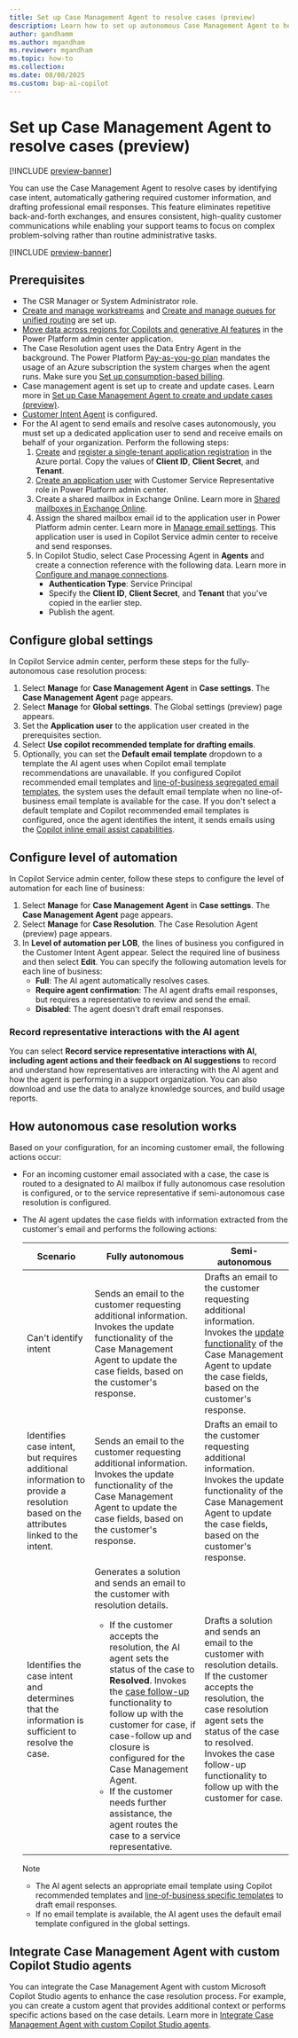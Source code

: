 ```yaml
---
title: Set up Case Management Agent to resolve cases (preview)
description: Learn how to set up autonomous Case Management Agent to help customer support teams efficiently resolve cases.
author: gandhamm
ms.author: mgandham
ms.reviewer: mgandham
ms.topic: how-to 
ms.collection: 
ms.date: 08/08/2025
ms.custom: bap-ai-copilot
---
```



# Set up Case Management Agent to resolve cases (preview)

[!INCLUDE [preview-banner](~/../shared-content/shared/preview-includes/preview-banner.md)]

You can use the Case Management Agent to resolve cases by identifying case intent, automatically gathering required customer information, and drafting professional email responses. This feature eliminates repetitive back-and-forth exchanges, and ensures consistent, high-quality customer communications while enabling your support teams to focus on complex problem-solving rather than routine administrative tasks.

[!INCLUDE [preview-banner](../../../shared-content/shared/preview-includes/production-ready-preview-dynamics365.md)]

## Prerequisites

- The CSR Manager or System Administrator role.
- [Create and manage workstreams](create-workstreams.md) and [Create and manage queues for unified routing](queues-omnichannel.md) are set up.
-  [Move data across regions for Copilots and generative AI features](/power-platform/admin/geographical-availability-copilot) in the Power Platform admin center application.
- The Case Resolution agent uses the Data Entry Agent in the background. The Power Platform [Pay-as-you-go plan](/power-platform/admin/pay-as-you-go-overview) mandates the usage of an Azure subscription the system charges when the agent runs. Make sure you [Set up consumption-based billing](setup-pay-as-you-go.md).
- Case management agent is set up to create and update cases. Learn more in [Set up Case Management Agent to create and update cases (preview)](set-up-autonomous-case-agents.md).
- [Customer Intent Agent](/dynamics365/contact-center/administer/manage-customer-intent-agent) is configured.
- For the AI agent to send emails and resolve cases autonomously, you must set up a dedicated application user to send and receive emails on behalf of your organization. Perform the following steps:
   1. [Create](/entra/identity-platform/quickstart-create-new-tenant#create-a-new-microsoft-entra-tenant) and [register a single-tenant application registration](/entra/identity-platform/quickstart-register-app#register-an-application) in the Azure portal. Copy the values of **Client ID**, **Client Secret**, and **Tenant**.
   2. [Create an application user](/power-platform/admin/manage-application-users?tabs=new#create-an-application-user) with Customer Service Representative role in Power Platform admin center.
   3. Create a shared mailbox in Exchange Online. Learn more in [Shared mailboxes in Exchange Online](/exchange/collaboration-exo/shared-mailboxes).
   4. Assign the shared mailbox email id to the application user in Power Platform admin center. Learn more in [Manage email settings](/power-platform/admin/settings-email). This application user is used in Copilot Service admin center to receive and send responses.
   5. In Copilot Studio, select Case Processing Agent in **Agents** and create a connection reference with the following data. Learn more in [Configure and manage connections](/microsoft-copilot-studio/authoring-connections).
       - **Authentication Type**: Service Principal
       - Specify the **Client ID**, **Client Secret**, and **Tenant** that you've copied in the earlier step.
       - Publish the agent. 
       
## Configure global settings

In Copilot Service admin center, perform these steps for the fully-autonomous case resolution process:

1. Select **Manage** for **Case Management Agent** in **Case settings**. The **Case Management Agent** page appears.
1. Select **Manage** for **Global settings**. The Global settings (preview) page appears.
1. Set the **Application user** to the application user created in the prerequisites section.
1. Select **Use copilot recommended template for drafting emails**. 
1. Optionally, you can set the **Default email template** dropdown to a template the AI agent uses when Copilot email template recommendations are unavailable. If you configured Copilot recommended email templates and [line-of-business segregated email templates](configure-lob-email-templates.md), the system uses the default email template when no line-of-business email template is available for the case. 
If you don't select a default template and Copilot recommended email templates is configured, once the agent identifies the intent, it sends emails using the [Copilot inline email assist capabilities](/dynamics365/contact-center/use/use-copilot-email#use-copilot-to-draft-an-email).

## Configure level of automation 

In Copilot Service admin center, follow these steps to configure the level of automation for each line of business:

1. Select **Manage** for **Case Management Agent** in **Case settings**. The **Case Management Agent** page appears.
1. Select **Manage** for **Case Resolution**. The Case Resolution Agent (preview) page appears.
1. In **Level of automation per LOB**, the lines of business you configured in the Customer Intent Agent appear. Select the required line of business and then select **Edit**. You can specify the following automation levels for each line of business:
   - **Full**: The AI agent automatically resolves cases.
   - **Require agent confirmation**: The AI agent drafts email responses, but requires a representative to review and send the email.
   - **Disabled**: The agent doesn't draft email responses. 

### Record representative interactions with the AI agent

 You can select **Record service representative interactions with AI, including agent actions and their feedback on AI suggestions** to record and understand how representatives are interacting with the AI agent and how the agent is performing in a support organization. You can also download and use the data to analyze knowledge sources, and build usage reports.

## How autonomous case resolution works

Based on your configuration, for an incoming customer email, the following actions occur:

- For an incoming customer email associated with a case, the case is routed to a designated to AI mailbox if fully autonomous case resolution is configured, or to the service representative if semi-autonomous case resolution is configured.
- The AI agent updates the case fields with information extracted from the customer's email and performs the following actions:

    | Scenario | Fully autonomous | Semi-autonomous |
    |----------|------------------|-----------------|
    | Can't identify intent | Sends an email to the customer requesting additional information. Invokes the update functionality of the Case Management Agent to update the case fields, based on the customer's response. | Drafts an email to the customer requesting additional information. Invokes the [update functionality](../use/use-case-creation-agent.md#autonomous-case-updates) of the Case Management Agent to update the case fields, based on the customer's response. |
    | Identifies case intent, but requires additional information to provide a resolution based on the attributes linked to the intent. | Sends an email to the customer requesting additional information. Invokes the update functionality of the Case Management Agent to update the case fields, based on the customer's response. | Drafts an email to the customer requesting additional information. Invokes the update functionality of the Case Management Agent to update the case fields, based on the customer's response. |
    | Identifies the case intent and determines that the information is sufficient to resolve the case. | Generates a solution and sends an email to the customer with resolution details.<ul><li>If the customer accepts the resolution, the AI agent sets the status of the case to **Resolved**. Invokes the [case follow-up](../use/use-case-follow-up-closure.md#use-autonomous-follow-up-and-closure-of-cases) functionality to follow up with the customer for case, if case-follow up and closure is configured for the Case Management Agent.</li><li>If the customer needs further assistance, the agent routes the case to a service representative.</li></ul> | Drafts a solution and sends an email to the customer with resolution details. If the customer accepts the resolution, the case resolution agent sets the status of the case to resolved. Invokes the case follow-up functionality to follow up with the customer for case. |
  
   > [!NOTE]
   > - The AI agent selects an appropriate email template using Copilot recommended templates and [line-of-business specific templates](configure-lob-email-templates.md#runtime-experience) to draft email responses.
   > - If no email template is available, the AI agent uses the default email template configured in the global settings.

## Integrate Case Management Agent with custom Copilot Studio agents 

You can integrate the Case Management Agent with custom Microsoft Copilot Studio agents to enhance the case resolution process. For example, you can create a custom agent that provides additional context or performs specific actions based on the case details. Learn more in [Integrate Case Management Agent with custom Copilot Studio agents](../develop/case-management-agent-integration.md).